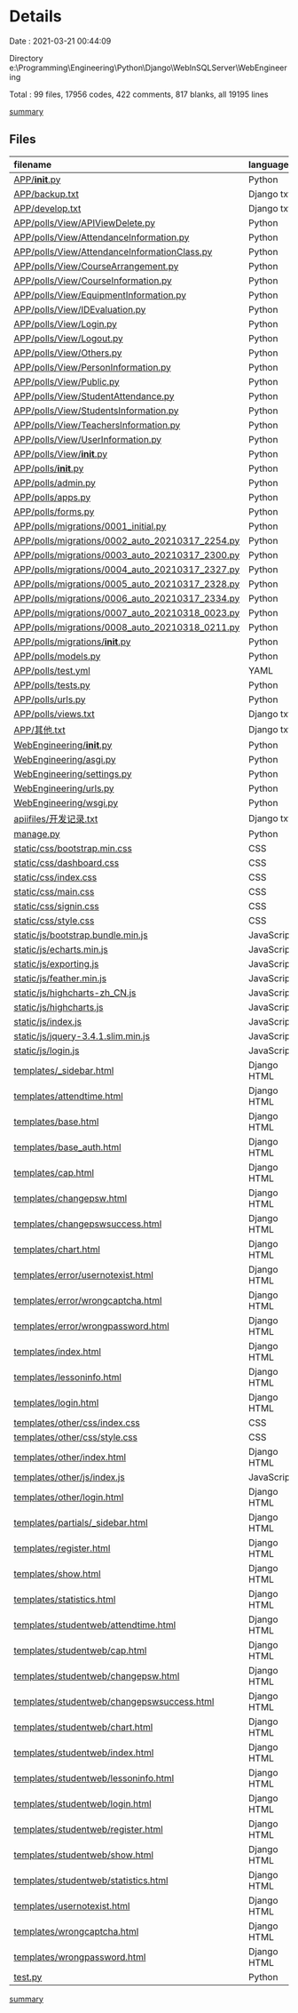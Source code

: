 # Details

Date : 2021-03-21 00:44:09

Directory e:\Programming\Engineering\Python\Django\WebInSQLServer\WebEngineering

Total : 99 files,  17956 codes, 422 comments, 817 blanks, all 19195 lines

[summary](results.md)

## Files
| filename | language | code | comment | blank | total |
| :--- | :--- | ---: | ---: | ---: | ---: |
| [APP/__init__.py](/APP/__init__.py) | Python | 0 | 0 | 1 | 1 |
| [APP/backup.txt](/APP/backup.txt) | Django txt | 736 | 0 | 26 | 762 |
| [APP/develop.txt](/APP/develop.txt) | Django txt | 70 | 0 | 4 | 74 |
| [APP/polls/View/APIViewDelete.py](/APP/polls/View/APIViewDelete.py) | Python | 80 | 1 | 3 | 84 |
| [APP/polls/View/AttendanceInformation.py](/APP/polls/View/AttendanceInformation.py) | Python | 485 | 4 | 9 | 498 |
| [APP/polls/View/AttendanceInformationClass.py](/APP/polls/View/AttendanceInformationClass.py) | Python | 274 | 1 | 5 | 280 |
| [APP/polls/View/CourseArrangement.py](/APP/polls/View/CourseArrangement.py) | Python | 692 | 4 | 10 | 706 |
| [APP/polls/View/CourseInformation.py](/APP/polls/View/CourseInformation.py) | Python | 714 | 4 | 7 | 725 |
| [APP/polls/View/EquipmentInformation.py](/APP/polls/View/EquipmentInformation.py) | Python | 583 | 4 | 7 | 594 |
| [APP/polls/View/IDEvaluation.py](/APP/polls/View/IDEvaluation.py) | Python | 103 | 1 | 3 | 107 |
| [APP/polls/View/Login.py](/APP/polls/View/Login.py) | Python | 157 | 7 | 4 | 168 |
| [APP/polls/View/Logout.py](/APP/polls/View/Logout.py) | Python | 14 | 0 | 2 | 16 |
| [APP/polls/View/Others.py](/APP/polls/View/Others.py) | Python | 311 | 19 | 35 | 365 |
| [APP/polls/View/PersonInformation.py](/APP/polls/View/PersonInformation.py) | Python | 234 | 1 | 5 | 240 |
| [APP/polls/View/Public.py](/APP/polls/View/Public.py) | Python | 319 | 0 | 19 | 338 |
| [APP/polls/View/StudentAttendance.py](/APP/polls/View/StudentAttendance.py) | Python | 242 | 1 | 5 | 248 |
| [APP/polls/View/StudentsInformation.py](/APP/polls/View/StudentsInformation.py) | Python | 398 | 3 | 9 | 410 |
| [APP/polls/View/TeachersInformation.py](/APP/polls/View/TeachersInformation.py) | Python | 223 | 1 | 6 | 230 |
| [APP/polls/View/UserInformation.py](/APP/polls/View/UserInformation.py) | Python | 16 | 0 | 1 | 17 |
| [APP/polls/View/__init__.py](/APP/polls/View/__init__.py) | Python | 0 | 0 | 1 | 1 |
| [APP/polls/__init__.py](/APP/polls/__init__.py) | Python | 0 | 0 | 1 | 1 |
| [APP/polls/admin.py](/APP/polls/admin.py) | Python | 15 | 1 | 3 | 19 |
| [APP/polls/apps.py](/APP/polls/apps.py) | Python | 3 | 0 | 3 | 6 |
| [APP/polls/forms.py](/APP/polls/forms.py) | Python | 0 | 0 | 1 | 1 |
| [APP/polls/migrations/0001_initial.py](/APP/polls/migrations/0001_initial.py) | Python | 6 | 1 | 6 | 13 |
| [APP/polls/migrations/0002_auto_20210317_2254.py](/APP/polls/migrations/0002_auto_20210317_2254.py) | Python | 352 | 1 | 7 | 360 |
| [APP/polls/migrations/0003_auto_20210317_2300.py](/APP/polls/migrations/0003_auto_20210317_2300.py) | Python | 195 | 1 | 6 | 202 |
| [APP/polls/migrations/0004_auto_20210317_2327.py](/APP/polls/migrations/0004_auto_20210317_2327.py) | Python | 762 | 1 | 6 | 769 |
| [APP/polls/migrations/0005_auto_20210317_2328.py](/APP/polls/migrations/0005_auto_20210317_2328.py) | Python | 11 | 1 | 6 | 18 |
| [APP/polls/migrations/0006_auto_20210317_2334.py](/APP/polls/migrations/0006_auto_20210317_2334.py) | Python | 32 | 1 | 6 | 39 |
| [APP/polls/migrations/0007_auto_20210318_0023.py](/APP/polls/migrations/0007_auto_20210318_0023.py) | Python | 118 | 1 | 6 | 125 |
| [APP/polls/migrations/0008_auto_20210318_0211.py](/APP/polls/migrations/0008_auto_20210318_0211.py) | Python | 13 | 1 | 6 | 20 |
| [APP/polls/migrations/__init__.py](/APP/polls/migrations/__init__.py) | Python | 0 | 0 | 1 | 1 |
| [APP/polls/models.py](/APP/polls/models.py) | Python | 395 | 26 | 40 | 461 |
| [APP/polls/test.yml](/APP/polls/test.yml) | YAML | 12 | 0 | 1 | 13 |
| [APP/polls/tests.py](/APP/polls/tests.py) | Python | 2 | 1 | 2 | 5 |
| [APP/polls/urls.py](/APP/polls/urls.py) | Python | 46 | 12 | 2 | 60 |
| [APP/polls/views.txt](/APP/polls/views.txt) | Django txt | 4,990 | 0 | 125 | 5,115 |
| [APP/其他.txt](/APP/其他.txt) | Django txt | 83 | 0 | 14 | 97 |
| [WebEngineering/__init__.py](/WebEngineering/__init__.py) | Python | 0 | 0 | 1 | 1 |
| [WebEngineering/asgi.py](/WebEngineering/asgi.py) | Python | 4 | 8 | 5 | 17 |
| [WebEngineering/settings.py](/WebEngineering/settings.py) | Python | 169 | 36 | 42 | 247 |
| [WebEngineering/urls.py](/WebEngineering/urls.py) | Python | 28 | 18 | 1 | 47 |
| [WebEngineering/wsgi.py](/WebEngineering/wsgi.py) | Python | 4 | 8 | 5 | 17 |
| [apiifiles/开发记录.txt](/apiifiles/开发记录.txt) | Django txt | 33 | 0 | 11 | 44 |
| [manage.py](/manage.py) | Python | 18 | 2 | 4 | 24 |
| [static/css/bootstrap.min.css](/static/css/bootstrap.min.css) | CSS | 2 | 10 | 0 | 12 |
| [static/css/dashboard.css](/static/css/dashboard.css) | CSS | 80 | 6 | 19 | 105 |
| [static/css/index.css](/static/css/index.css) | CSS | 48 | 0 | 2 | 50 |
| [static/css/main.css](/static/css/main.css) | CSS | 13 | 0 | 1 | 14 |
| [static/css/signin.css](/static/css/signin.css) | CSS | 40 | 0 | 4 | 44 |
| [static/css/style.css](/static/css/style.css) | CSS | 1,023 | 8 | 28 | 1,059 |
| [static/js/bootstrap.bundle.min.js](/static/js/bootstrap.bundle.min.js) | JavaScript | 1 | 6 | 0 | 7 |
| [static/js/echarts.min.js](/static/js/echarts.min.js) | JavaScript | 3 | 40 | 3 | 46 |
| [static/js/exporting.js](/static/js/exporting.js) | JavaScript | 34 | 10 | 0 | 44 |
| [static/js/feather.min.js](/static/js/feather.min.js) | JavaScript | 2 | 11 | 0 | 13 |
| [static/js/highcharts-zh_CN.js](/static/js/highcharts-zh_CN.js) | JavaScript | 1 | 0 | 0 | 1 |
| [static/js/highcharts.js](/static/js/highcharts.js) | JavaScript | 566 | 8 | 0 | 574 |
| [static/js/index.js](/static/js/index.js) | JavaScript | 482 | 70 | 24 | 576 |
| [static/js/jquery-3.4.1.slim.min.js](/static/js/jquery-3.4.1.slim.min.js) | JavaScript | 1 | 1 | 0 | 2 |
| [static/js/login.js](/static/js/login.js) | JavaScript | 66 | 0 | 9 | 75 |
| [templates/_sidebar.html](/templates/_sidebar.html) | Django HTML | 23 | 0 | 1 | 24 |
| [templates/attendtime.html](/templates/attendtime.html) | Django HTML | 47 | 0 | 14 | 61 |
| [templates/base.html](/templates/base.html) | Django HTML | 65 | 0 | 21 | 86 |
| [templates/base_auth.html](/templates/base_auth.html) | Django HTML | 22 | 0 | 13 | 35 |
| [templates/cap.html](/templates/cap.html) | Django HTML | 30 | 0 | 0 | 30 |
| [templates/changepsw.html](/templates/changepsw.html) | Django HTML | 59 | 0 | 9 | 68 |
| [templates/changepswsuccess.html](/templates/changepswsuccess.html) | Django HTML | 18 | 0 | 0 | 18 |
| [templates/chart.html](/templates/chart.html) | Django HTML | 56 | 0 | 6 | 62 |
| [templates/error/usernotexist.html](/templates/error/usernotexist.html) | Django HTML | 4 | 0 | 1 | 5 |
| [templates/error/wrongcaptcha.html](/templates/error/wrongcaptcha.html) | Django HTML | 4 | 0 | 1 | 5 |
| [templates/error/wrongpassword.html](/templates/error/wrongpassword.html) | Django HTML | 4 | 0 | 1 | 5 |
| [templates/index.html](/templates/index.html) | Django HTML | 16 | 0 | 8 | 24 |
| [templates/lessoninfo.html](/templates/lessoninfo.html) | Django HTML | 27 | 0 | 10 | 37 |
| [templates/login.html](/templates/login.html) | Django HTML | 50 | 0 | 8 | 58 |
| [templates/other/css/index.css](/templates/other/css/index.css) | CSS | 48 | 0 | 2 | 50 |
| [templates/other/css/style.css](/templates/other/css/style.css) | CSS | 1,023 | 8 | 28 | 1,059 |
| [templates/other/index.html](/templates/other/index.html) | Django HTML | 68 | 0 | 5 | 73 |
| [templates/other/js/index.js](/templates/other/js/index.js) | JavaScript | 482 | 70 | 29 | 581 |
| [templates/other/login.html](/templates/other/login.html) | Django HTML | 35 | 0 | 1 | 36 |
| [templates/partials/_sidebar.html](/templates/partials/_sidebar.html) | Django HTML | 23 | 0 | 1 | 24 |
| [templates/register.html](/templates/register.html) | Django HTML | 47 | 0 | 6 | 53 |
| [templates/show.html](/templates/show.html) | Django HTML | 45 | 0 | 5 | 50 |
| [templates/statistics.html](/templates/statistics.html) | Django HTML | 17 | 0 | 6 | 23 |
| [templates/studentweb/attendtime.html](/templates/studentweb/attendtime.html) | Django HTML | 47 | 0 | 14 | 61 |
| [templates/studentweb/cap.html](/templates/studentweb/cap.html) | Django HTML | 30 | 0 | 0 | 30 |
| [templates/studentweb/changepsw.html](/templates/studentweb/changepsw.html) | Django HTML | 59 | 0 | 9 | 68 |
| [templates/studentweb/changepswsuccess.html](/templates/studentweb/changepswsuccess.html) | Django HTML | 18 | 0 | 0 | 18 |
| [templates/studentweb/chart.html](/templates/studentweb/chart.html) | Django HTML | 56 | 0 | 6 | 62 |
| [templates/studentweb/index.html](/templates/studentweb/index.html) | Django HTML | 16 | 0 | 8 | 24 |
| [templates/studentweb/lessoninfo.html](/templates/studentweb/lessoninfo.html) | Django HTML | 27 | 0 | 10 | 37 |
| [templates/studentweb/login.html](/templates/studentweb/login.html) | Django HTML | 50 | 0 | 8 | 58 |
| [templates/studentweb/register.html](/templates/studentweb/register.html) | Django HTML | 47 | 0 | 6 | 53 |
| [templates/studentweb/show.html](/templates/studentweb/show.html) | Django HTML | 45 | 0 | 5 | 50 |
| [templates/studentweb/statistics.html](/templates/studentweb/statistics.html) | Django HTML | 17 | 0 | 6 | 23 |
| [templates/usernotexist.html](/templates/usernotexist.html) | Django HTML | 4 | 0 | 1 | 5 |
| [templates/wrongcaptcha.html](/templates/wrongcaptcha.html) | Django HTML | 4 | 0 | 1 | 5 |
| [templates/wrongpassword.html](/templates/wrongpassword.html) | Django HTML | 4 | 0 | 1 | 5 |
| [test.py](/test.py) | Python | 15 | 3 | 3 | 21 |

[summary](results.md)